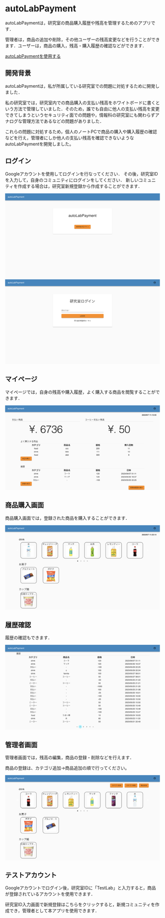 # autoLabPayment

autoLabPaymentは，研究室の商品購入履歴や残高を管理するためのアプリです．

管理者は，商品の追加や削除，その他ユーザーの残高変更などを行うことができます．ユーザーは，商品の購入，残高・購入履歴の確認などができます．

[autoLabPaymentを使用する](https://autolabpayment.vercel.app/login)

## 開発背景

autoLabPaymentは，私が所属している研究室での問題に対処するために開発しました．

私の研究室では，研究室内での商品購入の支払い残高をホワイトボードに書くという方法で管理していました．そのため，誰でも自由に他人の支払い残高を変更できてしまうというセキュリティ面での問題や，情報科の研究室にも関わらずアナログな管理方法であるなどの問題がありました．

これらの問題に対処するため，個人のノートPCで商品の購入や購入履歴の確認などを行え，管理者にしか他人の支払い残高を確認できないようなautoLabPaymentを開発しました。


## ログイン

Googleアカウントを使用してログインを行なってください．
その後，研究室IDを入力して，自身のコミュニティにログインをしてください．
新しいコミュニティを作成する場合は，研究室新規登録から作成することができます．

![Googleログイン画面](docs/googleLogin.png)
![研究室ログイン画面](docs/labLogin.png)

## マイページ

マイページでは，自身の残高や購入履歴，よく購入する商品を閲覧することができます．

![マイページ](docs/myPage.png)

## 商品購入画面

商品購入画面では，登録された商品を購入することができます．

![商品購入画面](docs/purchase.png)

## 履歴確認

履歴の確認もできます．

![履歴確認画面](docs/history.png)

## 管理者画面

管理者画面では，残高の編集，商品の登録・削除などを行えます．

商品の登録は、カテゴリ追加→商品追加の順で行ってください。

![商品登録・削除画面](docs/item.png)

## テストアカウント

Googleアカウントでログイン後，研究室IDに「TestLab」と入力すると，商品が登録されているアカウントを使用できます．

研究室ID入力画面で新規登録はこちらをクリックすると，新規コミュニティを作成でき，管理者として本アプリを使用できます．

